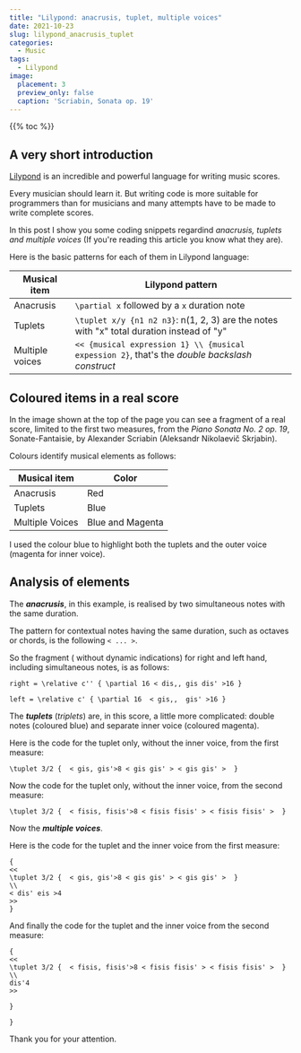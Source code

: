 ```yaml
---
title: "Lilypond: anacrusis, tuplet, multiple voices"
date: 2021-10-23
slug: lilypond_anacrusis_tuplet
categories:
  - Music
tags:
  - Lilypond
image:
  placement: 3
  preview_only: false 
  caption: 'Scriabin, Sonata op. 19'
---
```


{{% toc %}}


## A very short introduction

[Lilypond](http://lilypond.org/) is an incredible and powerful language for writing music scores. 

Every musician should learn it.  But writing code is more suitable for programmers than for musicians and many attempts have to be made to write complete scores.

In this post I show you some coding snippets regardind _anacrusis, tuplets and multiple voices_ (If you're reading this article you know what  they are).

Here is the basic patterns for each of them in Lilypond language:

| Musical item  | Lilypond pattern                                                                              |
| ------------- | -------                                                                                       |
| Anacrusis     | `\partial x` followed by a `x` duration note                                                  |
| Tuplets       | `\tuplet x/y {n1 n2 n3}`: n(1, 2, 3) are the notes with "x" total duration instead of "y"     |
| Multiple voices        | `<< {musical expression 1} \\ {musical expession 2}`, that's the *double backslash construct* |


## Coloured items in a real score

In the image shown at the top of the page you can see a fragment of a real score,  limited to the first two measures, from  the *Piano Sonata No. 2 op. 19*, Sonate-Fantaisie,  by Alexander Scriabin (Aleksandr Nikolaevič Skrjabin).


Colours identify musical elements as follows:

| Musical item  | Color            |
| ------------- | -------          |
| Anacrusis     | Red              |
| Tuplets       | Blue             |
| Multiple Voices        | Blue and Magenta |

I used the colour blue to highlight both the tuplets  and the outer voice (magenta for inner voice).

## Analysis of elements

The ***anacrusis***, in this example, is realised by two simultaneous notes with the same duration.

The pattern for contextual notes having the same duration, such as octaves or chords, is the following `< ... >`.

So the fragment ( without dynamic indications) for right and left hand, including simultaneous notes, is as follows:


```
right = \relative c'' { \partial 16 < dis,, gis dis' >16 }

left = \relative c' { \partial 16  < gis,,  gis' >16 }
```


The ***tuplets*** (*triplets*) are, in this score,  a little more complicated: double notes (coloured blue) and separate inner voice (coloured magenta).

Here is the code for the tuplet only, without the inner voice, from the first measure:


```
\tuplet 3/2 {  < gis, gis'>8 < gis gis' > < gis gis' >  }  
```


Now  the code for the tuplet only, without the inner voice, from the second measure:

```
\tuplet 3/2 {  < fisis, fisis'>8 < fisis fisis' > < fisis fisis' >  }  

```

Now the  ***multiple voices***.

Here is the code for the tuplet and the inner voice from the first measure:

```
{
<< 
\tuplet 3/2 {  < gis, gis'>8 < gis gis' > < gis gis' >  }  
\\ 
< dis' eis >4 
>>
}
```


And finally the code for the tuplet and the inner voice from the second measure:

```
{
<< 
\tuplet 3/2 {  < fisis, fisis'>8 < fisis fisis' > < fisis fisis' >  }  
\\ 
dis'4 
>>

}

}
```

Thank you for your attention.
